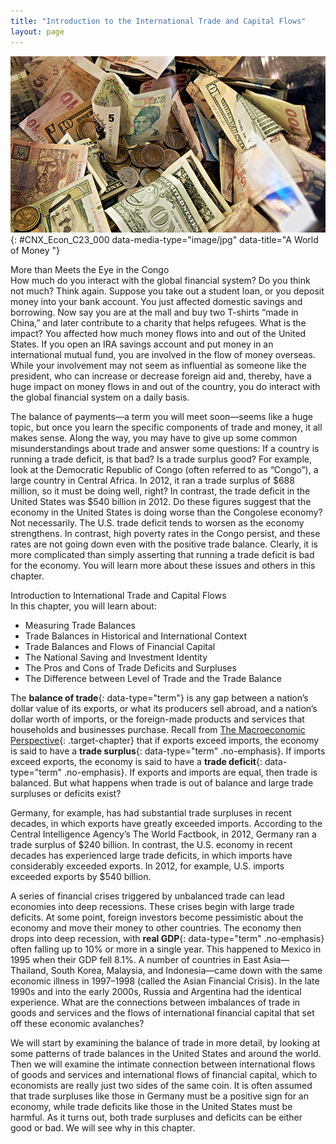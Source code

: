 ```yaml
---
title: "Introduction to the International Trade and Capital Flows"
layout: page
---
```



<?cnx.eoc class="summary" title="Chapter Review"?>

<?cnx.eoc class="self-check-questions" title="Self-Check Questions"?>

<?cnx.eoc class="review-questions" title="Review Questions"?>

<?cnx.eoc class="critical-thinking" title="Critical Thinking Questions"?>

<?cnx.eoc class="problems" title="Problems"?>

<?cnx.eoc class="references" title="References"?>

 ![This is a picture of many different currencies from around the world.](../resources/CNX_Econ_C23_000.jpg "We are all part of the global financial system, which includes many different currencies. (Credit: modification of work by epSos.de/Flickr Creative Commons)"){: #CNX_Econ_C23_000 data-media-type="image/jpg" data-title="A World of Money "}

<div data-type="note" class="economics bringhome" markdown="1">
<div data-type="title">
More than Meets the Eye in the Congo
</div>
How much do you interact with the global financial system? Do you think not much? Think again. Suppose you take out a student loan, or you deposit money into your bank account. You just affected domestic savings and borrowing. Now say you are at the mall and buy two T-shirts “made in China,” and later contribute to a charity that helps refugees. What is the impact? You affected how much money flows into and out of the United States. If you open an IRA savings account and put money in an international mutual fund, you are involved in the flow of money overseas. While your involvement may not seem as influential as someone like the president, who can increase or decrease foreign aid and, thereby, have a huge impact on money flows in and out of the country, you do interact with the global financial system on a daily basis.

The balance of payments—a term you will meet soon—seems like a huge topic, but once you learn the specific components of trade and money, it all makes sense. Along the way, you may have to give up some common misunderstandings about trade and answer some questions: If a country is running a trade deficit, is that bad? Is a trade surplus good? For example, look at the Democratic Republic of Congo (often referred to as “Congo”), a large country in Central Africa. In 2012, it ran a trade surplus of $688 million, so it must be doing well, right? In contrast, the trade deficit in the United States was $540 billion in 2012. Do these figures suggest that the economy in the United States is doing worse than the Congolese economy? Not necessarily. The U.S. trade deficit tends to worsen as the economy strengthens. In contrast, high poverty rates in the Congo persist, and these rates are not going down even with the positive trade balance. Clearly, it is more complicated than simply asserting that running a trade deficit is bad for the economy. You will learn more about these issues and others in this chapter.

</div>

<div data-type="note" class="economics chapter-objectives" markdown="1">
<div data-type="title">
Introduction to International Trade and Capital Flows
</div>
In this chapter, you will learn about:

* Measuring Trade Balances
* Trade Balances in Historical and International Context
* Trade Balances and Flows of Financial Capital
* The National Saving and Investment Identity
* The Pros and Cons of Trade Deficits and Surpluses
* The Difference between Level of Trade and the Trade Balance

</div>

The **balance of trade**{: data-type="term"} is any gap between a nation’s dollar value of its exports, or what its producers sell abroad, and a nation’s dollar worth of imports, or the foreign-made products and services that households and businesses purchase. Recall from [The Macroeconomic Perspective](/m48705){: .target-chapter} that if exports exceed imports, the economy is said to have a **trade surplus**{: data-type="term" .no-emphasis}. If imports exceed exports, the economy is said to have a **trade deficit**{: data-type="term" .no-emphasis}. If exports and imports are equal, then trade is balanced. But what happens when trade is out of balance and large trade surpluses or deficits exist?

Germany, for example, has had substantial trade surpluses in recent decades, in which exports have greatly exceeded imports. According to the Central Intelligence Agency’s The World Factbook, in 2012, Germany ran a trade surplus of $240 billion. In contrast, the U.S. economy in recent decades has experienced large trade deficits, in which imports have considerably exceeded exports. In 2012, for example, U.S. imports exceeded exports by $540 billion.

A series of financial crises triggered by unbalanced trade can lead economies into deep recessions. These crises begin with large trade deficits. At some point, foreign investors become pessimistic about the economy and move their money to other countries. The economy then drops into deep recession, with **real GDP**{: data-type="term" .no-emphasis} often falling up to 10% or more in a single year. This happened to Mexico in 1995 when their GDP fell 8.1%. A number of countries in East Asia—Thailand, South Korea, Malaysia, and Indonesia—came down with the same economic illness in 1997–1998 (called the Asian Financial Crisis). In the late 1990s and into the early 2000s, Russia and Argentina had the identical experience. What are the connections between imbalances of trade in goods and services and the flows of international financial capital that set off these economic avalanches?

We will start by examining the balance of trade in more detail, by looking at some patterns of trade balances in the United States and around the world. Then we will examine the intimate connection between international flows of goods and services and international flows of financial capital, which to economists are really just two sides of the same coin. It is often assumed that trade surpluses like those in Germany must be a positive sign for an economy, while trade deficits like those in the United States must be harmful. As it turns out, both trade surpluses and deficits can be either good or bad. We will see why in this chapter.

